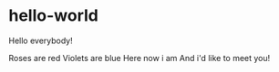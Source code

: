 # hello-world

Hello everybody!

Roses are red
Violets are blue
Here now i am
And i'd like to meet you!
